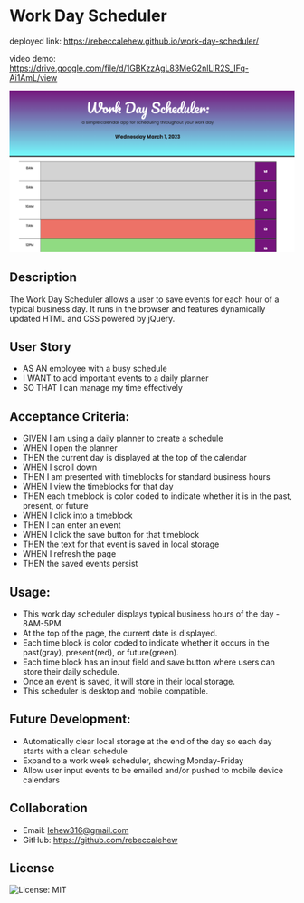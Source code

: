 # Work Day Scheduler
deployed link: https://rebeccalehew.github.io/work-day-scheduler/

video demo: https://drive.google.com/file/d/1GBKzzAgL83MeG2nlLlR2S_IFq-Ai1AmL/view


![screenshot](./assets/images/Screen%20Shot%202023-03-01%20at%2011.19.16%20AM.png)

## Description
The Work Day Scheduler allows a user to save events for each hour of a typical business day. It runs in the browser and features dynamically updated HTML and CSS powered by jQuery.


## User Story
- AS AN employee with a busy schedule
- I WANT to add important events to a daily planner
- SO THAT I can manage my time effectively


## Acceptance Criteria:
- GIVEN I am using a daily planner to create a schedule
- WHEN I open the planner
- THEN the current day is displayed at the top of the calendar
- WHEN I scroll down
- THEN I am presented with timeblocks for standard business hours
- WHEN I view the timeblocks for that day
- THEN each timeblock is color coded to indicate whether it is in the past, present, or future
- WHEN I click into a timeblock
- THEN I can enter an event
- WHEN I click the save button for that timeblock
- THEN the text for that event is saved in local storage
- WHEN I refresh the page
- THEN the saved events persist


## Usage:
- This work day scheduler displays typical business hours of the day - 8AM-5PM.
- At the top of the page, the current date is displayed.
- Each time block is color coded to indicate whether it occurs in the past(gray), present(red), or future(green).
- Each time block has an input field and save button where users can store their daily schedule.
- Once an event is saved, it will store in their local storage.
- This scheduler is desktop and mobile compatible.


## Future Development:
- Automatically clear local storage at the end of the day so each day starts with a clean schedule
- Expand to a work week scheduler, showing Monday-Friday
- Allow user input events to be emailed and/or pushed to mobile device calendars


## Collaboration
- Email: lehew316@gmail.com
- GitHub: https://github.com/rebeccalehew


## License
![License: MIT](https://img.shields.io/badge/License-MIT-yellow.svg)